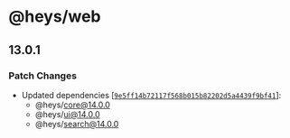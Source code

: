# @heys/web

## 13.0.1

### Patch Changes

- Updated dependencies
  [[`9e5ff14b72117f568b015b82202d5a4439f9bf41`](https://github.com/kinderlystv-png/HEYS-v2/commit/9e5ff14b72117f568b015b82202d5a4439f9bf41)]:
  - @heys/core@14.0.0
  - @heys/ui@14.0.0
  - @heys/search@14.0.0

